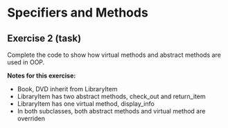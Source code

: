 # Specifiers and Methods

## Exercise 2 (task)

Complete the code to show how virtual methods and abstract methods are used in OOP.

**Notes for this exercise:**

- Book, DVD inherit from LibraryItem
- LibraryItem has two abstract methods, check_out and return_item
- LibraryItem has one virtual method, display_info
- In both subclasses, both abstract methods and virtual method are overriden
